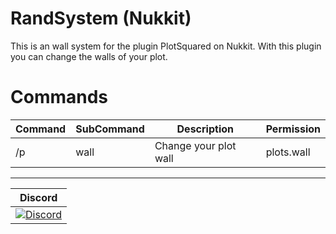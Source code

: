 # RandSystem (Nukkit)

This is an wall system for the plugin PlotSquared on Nukkit. With this plugin you can change the walls of your plot.

# Commands
Command | SubCommand | Description | Permission 
--------- | ------- | ------------------- | ------- 
/p | wall | Change your plot wall | plots.wall

---------------------------
| Discord |
| :---: |
[![Discord](https://img.shields.io/discord/427520458523672587.svg?style=flat-square&label=discord&colorB=7289da)](https://discord.gg/fZBYHsV) |